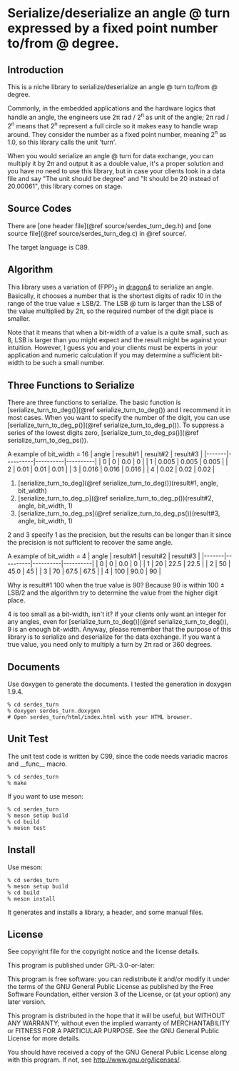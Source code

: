
<!--
This file is free software: you can redistribute it and/or modify
it under the terms of the GNU General Public License as published by
the Free Software Foundation, either version 3 of the License, or
(at your option) any later version.

This file is distributed in the hope that it will be useful,
but WITHOUT ANY WARRANTY; without even the implied warranty of
MERCHANTABILITY or FITNESS FOR A PARTICULAR PURPOSE.  See the
GNU General Public License for more details.

You should have received a copy of the GNU General Public License
along with this file.  If not, see <http://www.gnu.org/licenses/>.

Copyright © 2022 OOTA, Masato
-->

# Serialize/deserialize an angle @ turn expressed by a fixed point number to/from @ degree.
## Introduction
This is a niche library to serialize/deserialize an angle @ turn to/from @ degree.

Commonly, in the embedded applications and the hardware logics that handle an angle, the engineers use 2π rad / 2<sup>n</sup> as unit of the angle; 2π rad / 2<sup>n</sup> means that 2<sup>n</sup> represent a full circle so it makes easy to handle wrap around. They consider the number as a fixed point number, meaning 2<sup>n</sup> as 1.0, so this library calls the unit 'turn'.

When you would serialize an angle @ turn for data exchange, you can multiply it by 2π and output it as a double value, it's a proper solution and you have no need to use this library, but in case your clients look in a data file and say "The unit should be degree" and "It should be 20 instead of 20.00061", this library comes on stage.

## Source Codes
There are [one header file](@ref source/serdes_turn_deg.h) and [one source file](@ref source/serdes_turn_deg.c) in @ref source/.

The target language is C89.

## Algorithm
This library uses a variation of (FPP)<sub>2</sub> in [dragon4](https://dl.acm.org/doi/10.1145/93548.93559) to serialize an angle. Basically, it chooses a number that is the shortest digits of radix 10 in the range of the true value ± LSB/2. The LSB @ turn is larger than the LSB of the value multiplied by 2π, so the required number of the digit place is smaller.

Note that it means that when a bit-width of a value is a quite small, such as 8, LSB is larger than you might expect and the result might be against your intuition. However, I guess you and your clients must be experts in your application and numeric calculation if you may determine a sufficient bit-width to be such a small number.

## Three Functions to Serialize
There are three functions to serialize. The basic function is [serialize_turn_to_deg()](@ref serialize_turn_to_deg()) and I recommend it in most cases. When you want to specify the number of the digit, you can use [serialize_turn_to_deg_p()](@ref serialize_turn_to_deg_p()). To suppress a series of the lowest digits zero, [serialize_turn_to_deg_ps()](@ref serialize_turn_to_deg_ps()).

A example of bit_width = 16
| angle | result#1 | result#2 | result#3 |
|-------|----------|----------|----------|
|   0   |   0      |   0.0    |   0      |
|   1   |   0.005  |   0.005  |   0.005  |
|   2   |   0.01   |   0.01   |   0.01   |
|   3   |   0.016  |   0.016  |   0.016  |
|   4   |   0.02   |   0.02   |   0.02   |

1. [serialize_turn_to_deg](@ref serialize_turn_to_deg())(result#1, angle, bit_width)
2. [serialize_turn_to_deg_p](@ref serialize_turn_to_deg_p())(result#2, angle, bit_width, 1)
3. [serialize_turn_to_deg_ps](@ref serialize_turn_to_deg_ps())(result#3, angle, bit_width, 1)

2 and 3 specify 1 as the precision, but the results can be longer than it since the precision is not sufficient to recover the same angle.


A example of bit_width = 4
| angle | result#1 | result#2 | result#3 |
|-------|----------|----------|----------|
|   0   |     0    |    0.0   |    0     |
|   1   |    20    |   22.5   |   22.5   |
|   2   |    50    |   45.0   |   45     |
|   3   |    70    |   67.5   |   67.5   |
|   4   |   100    |   90.0   |   90     |

Why is result#1 100 when the true value is 90? Because 90 is within 100 ± LSB/2 and the algorithm try to determine the value from the higher digit place.

4 is too small as a bit-width, isn't it? If your clients only want an integer for any angles, even for [serialize_turn_to_deg()](@ref serialize_turn_to_deg()), 9 is an enough bit-width. Anyway, please remember that the purpose of this library is to serialize and deserialize for the data exchange. If you want a true value, you need only to multiply a turn by 2π rad or 360 degrees.

## Documents
Use doxygen to generate the documents. I tested the generation in doxygen 1.9.4.

```
% cd serdes_turn
% doxygen serdes_turn.doxygen
# Open serdes_turn/html/index.html with your HTML browser.
```

## Unit Test
The unit test code is written by C99, since the code needs variadic macros and \_\_func\_\_ macro.

```
% cd serdes_turn
% make
```

If you want to use meson:
```
% cd serdes_turn
% meson setup build
% cd build
% meson test
```

## Install
Use meson:
```
% cd serdes_turn
% meson setup build
% cd build
% meson install
```
It generates and installs a library, a header, and some manual files.

## License
See copyright file for the copyright notice and the license details.

This program is published under GPL-3.0-or-later:

This program is free software: you can redistribute it and/or modify it under the terms of the GNU General Public License as published by the Free Software Foundation, either version 3 of the License, or (at your option) any later version.

This program is distributed in the hope that it will be useful, but WITHOUT ANY WARRANTY; without even the implied warranty of MERCHANTABILITY or FITNESS FOR A PARTICULAR PURPOSE.  See the GNU General Public License for more details.

You should have received a copy of the GNU General Public License along with this program.  If not, see <http://www.gnu.org/licenses/>.
